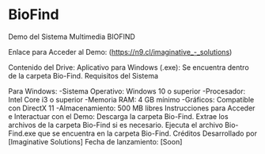 # BioFind
Demo del Sistema Multimedia BIOFIND

Enlace para Acceder al Demo: (https://n9.cl/imaginative_-_solutions)

Contenido del Drive:
Aplicativo para Windows (.exe): Se encuentra dentro de la carpeta Bio-Find.
Requisitos del Sistema

Para Windows:
-Sistema Operativo: Windows 10 o superior
-Procesador: Intel Core i3 o superior
-Memoria RAM: 4 GB mínimo
-Gráficos: Compatible con DirectX 11
-Almacenamiento: 500 MB libres
Instrucciones para Acceder e Interactuar con el Demo:
Descarga la carpeta Bio-Find.
Extrae los archivos de la carpeta Bio-Find si es necesario.
Ejecuta el archivo Bio-Find.exe que se encuentra en la carpeta Bio-Find.
Créditos
Desarrollado por [Imaginative Solutions]
Fecha de lanzamiento: [Soon]

